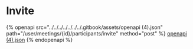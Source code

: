 # Invite

{% openapi src="../../../../../../../.gitbook/assets/openapi (4).json" path="/user/meetings/{id}/participants/invite" method="post" %}
[openapi (4).json](<../../../../../../../.gitbook/assets/openapi (4).json>)
{% endopenapi %}
